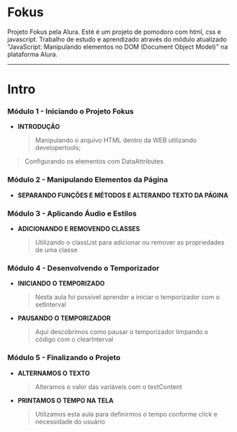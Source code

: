 # Fokus
Projeto Fokus pela Alura. Esté é um projeto de pomodoro com html, css e javascript. 
Trabalho de estudo e aprendizado através do módulo atualizado "JavaScript: Manipulando elementos no DOM (Document Object Model)" na plataforma Alura.

---

# Intro

### Módulo 1 - Iniciando o Projeto Fokus

 - **INTRODUÇÃO**
	> Manipulando o arquivo HTML dentro da WEB utilizando developertools;
  > Configurando os elementos com DataAttributes  

### Módulo 2 - Manipulando Elementos da Página

 - **SEPARANDO FUNÇÕES E MÉTODOS E ALTERANDO TEXTO DA PÁGINA**

### Módulo 3 - Aplicando Áudio e Estilos

- **ADICIONANDO E REMOVENDO CLASSES**
  > Utilizando o classList para adicionar ou remover as propriedades de uma classe

### Módulo 4 - Desenvolvendo o Temporizador

- **INICIANDO O TEMPORIZADO**
  > Nesta aula foi possível aprender a iniciar o temporizador com o setInterval
- **PAUSANDO O TEMPORIZADOR**
  > Aqui descobrimos como pausar o temporizador limpando o código com o clearInterval

### Módulo 5 - Finalizando o Projeto

- **ALTERNAMOS O TEXTO**
  > Alteramos o valor das variáveis com o textContent

- **PRINTAMOS O TEMPO NA TELA**
  > Utilizamos esta aula para definirmos o tempo conforme click e necessidade do usuário

